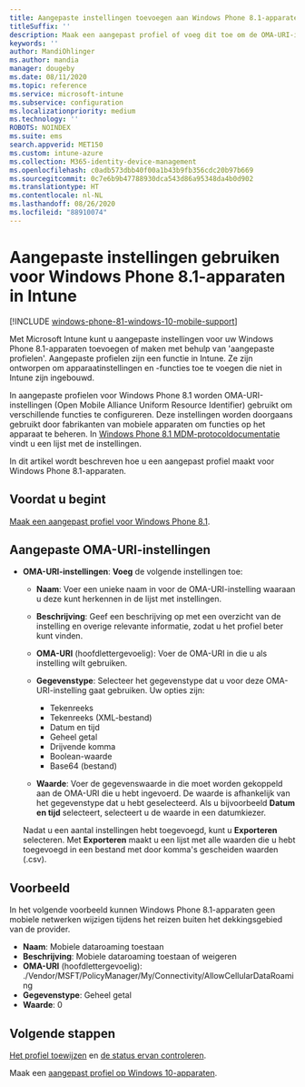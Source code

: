 ```yaml
---
title: Aangepaste instellingen toevoegen aan Windows Phone 8.1-apparaten in Microsoft Intune - Azure | Microsoft Docs
titleSuffix: ''
description: Maak een aangepast profiel of voeg dit toe om de OMA-URI-instellingen te gebruiken voor apparaten met Windows Phone 8.1 in Microsoft Intune.
keywords: ''
author: MandiOhlinger
ms.author: mandia
manager: dougeby
ms.date: 08/11/2020
ms.topic: reference
ms.service: microsoft-intune
ms.subservice: configuration
ms.localizationpriority: medium
ms.technology: ''
ROBOTS: NOINDEX
ms.suite: ems
search.appverid: MET150
ms.custom: intune-azure
ms.collection: M365-identity-device-management
ms.openlocfilehash: c0adb573dbb40f00a1b43b9fb356cdc20b97b669
ms.sourcegitcommit: 0c7e6b9b47788930dca543d86a95348da4b0d902
ms.translationtype: HT
ms.contentlocale: nl-NL
ms.lasthandoff: 08/26/2020
ms.locfileid: "88910074"
---
```

# <a name="use-custom-settings-for-windows-phone-81-devices-in-intune"></a>Aangepaste instellingen gebruiken voor Windows Phone 8.1-apparaten in Intune

[!INCLUDE [windows-phone-81-windows-10-mobile-support](../includes/windows-phone-81-windows-10-mobile-support.md)]

Met Microsoft Intune kunt u aangepaste instellingen voor uw Windows Phone 8.1-apparaten toevoegen of maken met behulp van 'aangepaste profielen'. Aangepaste profielen zijn een functie in Intune. Ze zijn ontworpen om apparaatinstellingen en -functies toe te voegen die niet in Intune zijn ingebouwd.

In aangepaste profielen voor Windows Phone 8.1 worden OMA-URI-instellingen (Open Mobile Alliance Uniform Resource Identifier) gebruikt om verschillende functies te configureren. Deze instellingen worden doorgaans gebruikt door fabrikanten van mobiele apparaten om functies op het apparaat te beheren. In [Windows Phone 8.1 MDM-protocoldocumentatie](/previous-versions/windows/it-pro/windows-phone/dn499787(v=technet.10)) vindt u een lijst met de instellingen.

In dit artikel wordt beschreven hoe u een aangepast profiel maakt voor Windows Phone 8.1-apparaten. 

## <a name="before-you-begin"></a>Voordat u begint

[Maak een aangepast profiel voor Windows Phone 8.1](custom-settings-configure.md).

## <a name="custom-oma-uri-settings"></a>Aangepaste OMA-URI-instellingen

- **OMA-URI-instellingen**: **Voeg** de volgende instellingen toe:

  - **Naam**: Voer een unieke naam in voor de OMA-URI-instelling waaraan u deze kunt herkennen in de lijst met instellingen.
  - **Beschrijving**: Geef een beschrijving op met een overzicht van de instelling en overige relevante informatie, zodat u het profiel beter kunt vinden.
  - **OMA-URI** (hoofdlettergevoelig): Voer de OMA-URI in die u als instelling wilt gebruiken.
  - **Gegevenstype**: Selecteer het gegevenstype dat u voor deze OMA-URI-instelling gaat gebruiken. Uw opties zijn:

    - Tekenreeks
    - Tekenreeks (XML-bestand)
    - Datum en tijd
    - Geheel getal
    - Drijvende komma
    - Boolean-waarde
    - Base64 (bestand)

  - **Waarde**: Voer de gegevenswaarde in die moet worden gekoppeld aan de OMA-URI die u hebt ingevoerd. De waarde is afhankelijk van het gegevenstype dat u hebt geselecteerd. Als u bijvoorbeeld **Datum en tijd** selecteert, selecteert u de waarde in een datumkiezer.

  Nadat u een aantal instellingen hebt toegevoegd, kunt u **Exporteren** selecteren. Met **Exporteren** maakt u een lijst met alle waarden die u hebt toegevoegd in een bestand met door komma's gescheiden waarden (.csv).

## <a name="example"></a>Voorbeeld

In het volgende voorbeeld kunnen Windows Phone 8.1-apparaten geen mobiele netwerken wijzigen tijdens het reizen buiten het dekkingsgebied van de provider.

- **Naam**: Mobiele dataroaming toestaan
- **Beschrijving**: Mobiele dataroaming toestaan of weigeren
- **OMA-URI** (hoofdlettergevoelig): ./Vendor/MSFT/PolicyManager/My/Connectivity/AllowCellularDataRoaming
- **Gegevenstype**: Geheel getal
- **Waarde**: 0

## <a name="next-steps"></a>Volgende stappen

[Het profiel toewijzen](device-profile-assign.md) en [de status ervan controleren](device-profile-monitor.md).

Maak een [aangepast profiel op Windows 10-apparaten](custom-settings-windows-10.md).